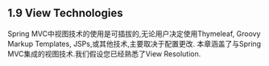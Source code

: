 ## 1.9 View Technologies

Spring MVC中视图技术的使用是可插拔的,无论用户决定使用Thymeleaf, Groovy Markup Templates, JSPs,或其他技术,主要取决于配置更改.
本章涵盖了与Spring MVC集成的视图技术.我们假设您已经熟悉了View Resolution.